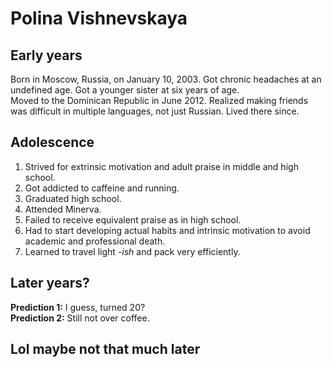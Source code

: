 # Polina Vishnevskaya
## Early years
Born in Moscow, Russia, on January 10, 2003. 
Got chronic headaches at an undefined age. 
Got a younger sister at six years of age.
<br> Moved to the Dominican Republic in June 2012.
Realized making friends was difficult in multiple languages,
not just Russian. Lived there since.

## Adolescence
1. Strived for extrinsic motivation and adult praise in middle and high school. 
2. Got addicted to caffeine and running. 
3. Graduated high school.
4. Attended Minerva. 
5. Failed to receive equivalent praise as in high school. 
6. Had to start developing actual habits and intrinsic motivation to avoid academic 
and professional death. 
7. Learned to travel light *-ish* and pack very efficiently.

## Later years?
**Prediction 1:** I guess, turned 20? 
<br> **Prediction 2:** Still not over coffee.

## Lol maybe not that much later